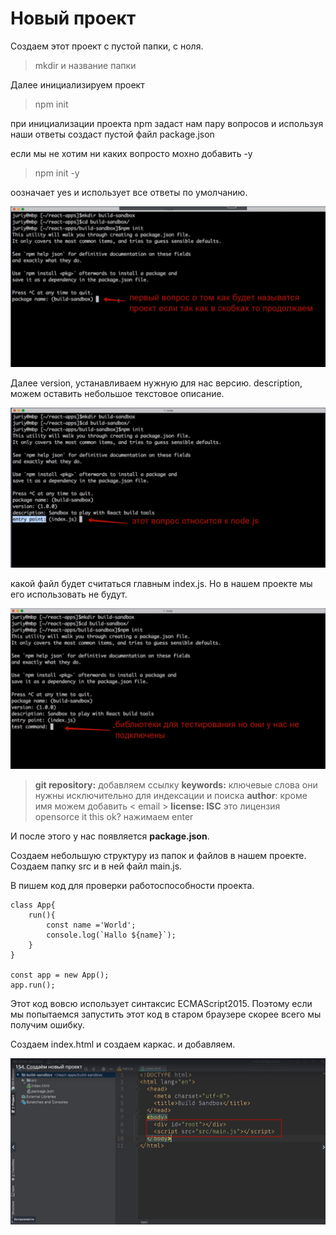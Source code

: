 # Новый проект

Создаем этот проект с пустой папки, с ноля.

> mkdir и название папки

Далее инициализируем проект

>npm init

при инициализации проекта npm задаст нам пару вопросов и используя наши ответы создаст пустой файл package.json

если мы не хотим ни каких вопросто мохно добавить -y

> npm init -y

оозначает yes и использует все ответы по умолчанию.

![](./img/build__the__react__babel__app/../../../img/build__the__react__babel__app/new__project/001.jpg)

Далее version, устанавливаем нужную для нас версию. 
description, можем оставить небольшое текстовое описание.

![](./img/build__the__react__babel__app/../../../img/build__the__react__babel__app/new__project/002.jpg)

какой файл будет считаться главным index.js. Но в нашем проекте мы его использовать не будут.

![](./img/build__the__react__babel__app/../../../img/build__the__react__babel__app/new__project/003.jpg)

> **git repository:** добавляем ссылку
> **keywords:** ключевые слова они нужны исключительно для индексации и поиска
> **author**:  кроме имя можем добавить < email >
> **license: ISC** это лицензия opensorce
> it this ok? нажимаем enter

И после этого у нас появляется **package.json**.

Создаем небольшую структуру из папок и файлов в нашем проекте. Создаем папку src и в ней файл main.js.

B пишем код для проверки работоспособности проекта.

```
class App{
    run(){
        const name ='World';
        console.log(`Hallo ${name}`);
    }
}

const app = new App();
app.run();

```

Этот код вовсю использует синтаксис ECMAScript2015. Поэтому если мы попытаемся запустить этот код в старом браузере скорее всего мы получим ошибку.

Создаем index.html и создаем каркас. и добавляем.

![](./img/build__the__react__babel__app/../../../img/build__the__react__babel__app/new__project/004.jpg)


